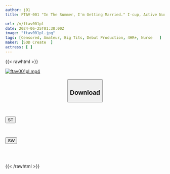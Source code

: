 ```yaml
---
author: j91
title: FTAV-001 "In The Summer, I'm Getting Married." I-cup, Active Nurse, 22 Years Old, Kimitsu City, Chiba Prefecture, Not Affiliated With Any Production Company. A Naturally Busty Woman Living In The Countryside Makes Her AV Debut As An Amateur With SOFT ON DEMAND. Yu Sasamoto (pseudonym) "Everyday Life, Before Marriage... I Want To Be So Excited My Heart Stops" AV Filmed At Home And At Work

url: /v/ftav001pl
date: 2024-06-25T01:30:00Z
image: "ftav001pl.jpg"
tags: [Censored, Amateur, Big Tits, Debut Production, 4HR+, Nurse	]
maker: [SOD Create  ]
actress: [ ]
---
```



{{< rawhtml >}}

<div class="video" data-videoid="WQBpYYZZe4TeaB">
    <a href="javascript:;">
        <img src="/v/ftav001pl/ftav001pl.jpg" width="WIDTH" height="HEIGHT" alt="ftav001pl.mp4" loading="lazy">
    </a>
</div>

<script type="text/javascript" src="https://j91.asia/asset/on-demand-st.js"></script>

<br>
  <link rel="stylesheet" href="https://j91.asia/asset/bs5.css">
  
  <center>
  <button class="btn btn-primary" type="button" data-bs-toggle="collapse" data-bs-target=".multi-collapse" aria-expanded="false" aria-controls="multiCollapseExample1 multiCollapseExample2"><h2>Download</h2></button></center>
</p>
<div class="row">
  <div class="col">
    <div class="collapse multi-collapse" id="multiCollapseExample1">
      <div class="card card-body">
	      	      <br>
<div class="buttons">  
<p><a href="/v/ftav001pl/st.html" target="_blank"><button class="btn-hover color-3"><i class="fa fa-download"></i> ST</button></a></p></div>
    </div>
  </div>
</div>
  <div class="col">
    <div class="collapse multi-collapse" id="multiCollapseExample2">
      <div class="card card-body">
	      <br>
<div class="buttons">
<p><a href="/v/ftav001pl/sw.html" target="_blank"><button class="btn-hover color-2"><i class="fa fa-download"></i> SW</button></a></p></div>
<br><br>
      </div>
    </div>
  </div>
</div>

{{< /rawhtml >}}